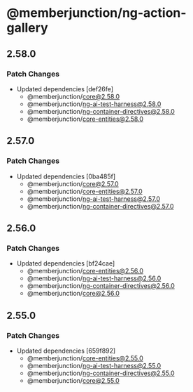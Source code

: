 # @memberjunction/ng-action-gallery

## 2.58.0

### Patch Changes

- Updated dependencies [def26fe]
  - @memberjunction/core@2.58.0
  - @memberjunction/ng-ai-test-harness@2.58.0
  - @memberjunction/ng-container-directives@2.58.0
  - @memberjunction/core-entities@2.58.0

## 2.57.0

### Patch Changes

- Updated dependencies [0ba485f]
  - @memberjunction/core@2.57.0
  - @memberjunction/core-entities@2.57.0
  - @memberjunction/ng-ai-test-harness@2.57.0
  - @memberjunction/ng-container-directives@2.57.0

## 2.56.0

### Patch Changes

- Updated dependencies [bf24cae]
  - @memberjunction/core-entities@2.56.0
  - @memberjunction/ng-ai-test-harness@2.56.0
  - @memberjunction/ng-container-directives@2.56.0
  - @memberjunction/core@2.56.0

## 2.55.0

### Patch Changes

- Updated dependencies [659f892]
  - @memberjunction/core-entities@2.55.0
  - @memberjunction/ng-ai-test-harness@2.55.0
  - @memberjunction/ng-container-directives@2.55.0
  - @memberjunction/core@2.55.0
